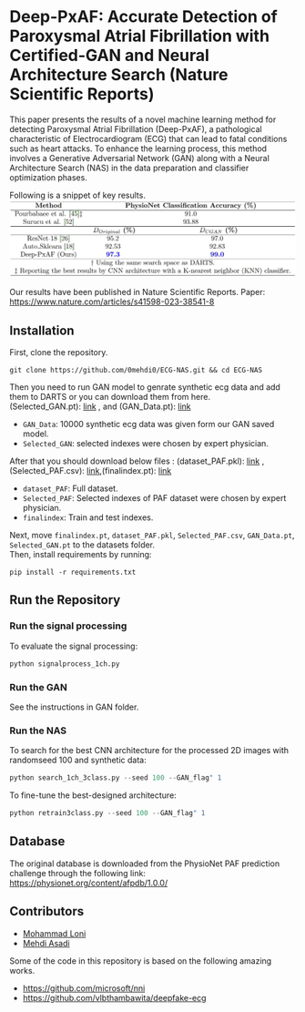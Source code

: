 # Deep-PxAF: Accurate Detection of Paroxysmal Atrial Fibrillation with Certified-GAN and Neural Architecture Search (Nature Scientific Reports)

This paper presents the results of a novel machine learning method for detecting Paroxysmal
Atrial Fibrillation (Deep-PxAF), a pathological characteristic of Electrocardiogram (ECG) that can lead
to fatal conditions such as heart attacks. To enhance the learning process, this method involves a
Generative Adversarial Network (GAN) along with a Neural Architecture Search (NAS) in the data
preparation and classifier optimization phases. 

Following is a snippet of key results.
![results_table](docs/images/Results.jpeg)

Our results have been published in Nature Scientific Reports. Paper: https://www.nature.com/articles/s41598-023-38541-8 

## Installation
First, clone the repository.  

```pyhton
git clone https://github.com/0mehdi0/ECG-NAS.git && cd ECG-NAS
```
Then you need to run GAN model to genrate synthetic ecg data and add them to DARTS or 
you can download them from here.
<br />
(Selected_GAN.pt): [link](https://drive.google.com/file/d/1j1wuQjeUR02wKyAllhOwo_dE0MjF0Oop/view?usp=sharing) ,  and (GAN_Data.pt): [link](https://drive.google.com/file/d/1-Tz5bikmHLaK8ds2r8D1Uzlw89XMD-pW/view?usp=sharing) 

* `GAN_Data`: 10000 synthetic ecg data was given form our GAN saved model.
* `Selected_GAN`: selected indexes were chosen by expert physician.

After that you should download below files : 
(dataset_PAF.pkl): [link](https://drive.google.com/file/d/1G5uFIGllmJIk05G1Acp2IItjK159XQhC/view?usp=sharing) ,
(Selected_PAF.csv): [link](https://drive.google.com/file/d/1vAn5PieATTsYW7TCHYrU38zWtpIPc8R9/view?usp=sharing),(finalindex.pt): [link]()

* `dataset_PAF`: Full dataset.
* `Selected_PAF`: Selected indexes of PAF dataset were chosen by expert physician.
* `finalindex`: Train and test indexes.

Next, move `finalindex.pt`, `dataset_PAF.pkl`, `Selected_PAF.csv`, `GAN_Data.pt`, `Selected_GAN.pt` to the datasets folder.
<br />
Then, install requirements by running: 
<br />
```pyhton
pip install -r requirements.txt
```


## Run the Repository

### Run the signal processing 

To evaluate the signal processing:
<br />

```python
python signalprocess_1ch.py
```
### Run the GAN
See the instructions in GAN folder.
### Run the NAS
To search for the best CNN architecture for the processed 2D images with randomseed 100 and synthetic data:<br />
```python
python search_1ch_3class.py --seed 100 --GAN_flag" 1
```
To fine-tune the best-designed architecture:<br />
```python
python retrain3class.py --seed 100 --GAN_flag" 1
```
## Database
The original database is downloaded from the PhysioNet PAF prediction challenge through the following link: https://physionet.org/content/afpdb/1.0.0/

## Contributors

* [Mohammad Loni](http://www.es.mdh.se/staff/3662-)
* [Mehdi Asadi](https://ir.linkedin.com/in/mehdi-asadi-966a1b242?trk=)

Some of the code in this repository is based on the following amazing works.

* https://github.com/microsoft/nni
* https://github.com/vlbthambawita/deepfake-ecg

